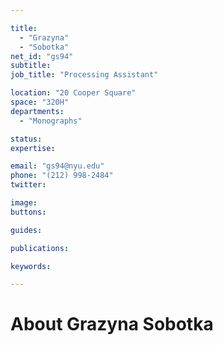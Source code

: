 ```yaml
---

title:
  - "Grazyna"
  - "Sobotka"
net_id: "gs94"
subtitle: 
job_title: "Processing Assistant"

location: "20 Cooper Square"
space: "320H"
departments:
  - "Monographs"

status: 
expertise:

email: "gs94@nyu.edu"
phone: "(212) 998-2484"
twitter: 

image: 
buttons:

guides:

publications:

keywords:

---
```


# About Grazyna Sobotka


